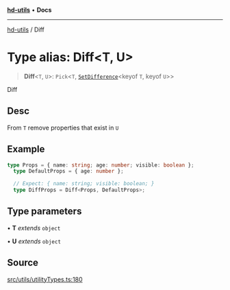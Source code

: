 [**hd-utils**](../README.md) • **Docs**

***

[hd-utils](../globals.md) / Diff

# Type alias: Diff\<T, U\>

> **Diff**\<`T`, `U`\>: `Pick`\<`T`, [`SetDifference`](SetDifference.md)\<keyof `T`, keyof `U`\>\>

Diff

## Desc

From `T` remove properties that exist in `U`

## Example

```ts
type Props = { name: string; age: number; visible: boolean };
  type DefaultProps = { age: number };

  // Expect: { name: string; visible: boolean; }
  type DiffProps = Diff<Props, DefaultProps>;
```

## Type parameters

• **T** *extends* `object`

• **U** *extends* `object`

## Source

[src/utils/utilityTypes.ts:180](https://github.com/AhmadHddad/h-utils/blob/f7bb9ae71f981ffef49079271b9540862594b7e6/src/utils/utilityTypes.ts#L180)
